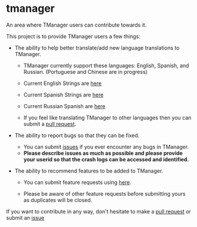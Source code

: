 # tmanager
An area where TManager users can contribute towards it.

This project is to provide TManager users a few things: 

- The ability to help better translate/add new language translations to TManager.

    - TManager currently support these languages: English, Spanish, and Russian. (Portuguese and Chinese are in progress)
  
    - Current English Strings are [here](https://github.com/jbro129/tmanager/blob/main/translate/values/strings.xml)
  
    - Current Spanish Strings are [here](https://github.com/jbro129/tmanager/blob/main/translate/values-es/strings.xml)
  
    - Current Russian Spanish are [here](https://github.com/jbro129/tmanager/blob/main/translate/values-ru/strings.xml)

    - If you feel like translating TManager to other languages then you can submit a [pull request](https://github.com/jbro129/tmanager/pulls).

- The ability to report bugs so that they can be fixed.
  
  - You can submit [issues](https://github.com/jbro129/tmanager/issues) if you ever encounter any bugs in TManager.
  - **Please describe issues as much as possible and please provide your userid so that the crash logs can be accessed and identified.**

- The ability to recommend features to be added to TManager.
    
    - You can submit feature requests using [here](https://github.com/jbro129/tmanager/issues).
    
    - Please be aware of other feature requests before submitting yours as duplicates will be closed.


If you want to contribute in any way, don't hesitate to make a [pull request](https://github.com/jbro129/tmanager/pulls) or submit an [issue](https://github.com/jbro129/tmanager/issues)
